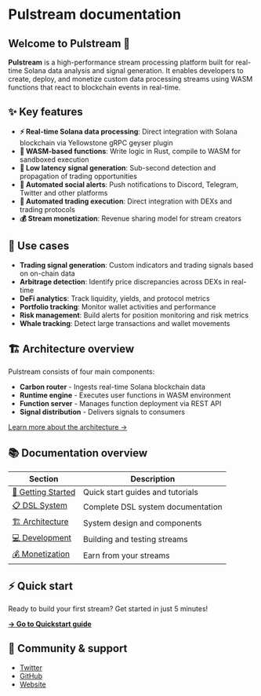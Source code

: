 # Pulstream documentation

## Welcome to Pulstream 🚀

**Pulstream** is a high-performance stream processing platform built for real-time Solana data analysis and signal generation. It enables developers to create, deploy, and monetize custom data processing streams using WASM functions that react to blockchain events in real-time.

## ✨ Key features

- **⚡ Real-time Solana data processing**: Direct integration with Solana blockchain via Yellowstone gRPC geyser plugin
- **🔧 WASM-based functions**: Write logic in Rust, compile to WASM for sandboxed execution
- **📡 Low latency signal generation**: Sub-second detection and propagation of trading opportunities
- **📱 Automated social alerts**: Push notifications to Discord, Telegram, Twitter and other platforms
- **🤖 Automated trading execution**: Direct integration with DEXs and trading protocols
- **💰 Stream monetization**: Revenue sharing model for stream creators

## 🎯 Use cases
- **Trading signal generation**: Custom indicators and trading signals based on on-chain data
- **Arbitrage detection**: Identify price discrepancies across DEXs in real-time
- **DeFi analytics**: Track liquidity, yields, and protocol metrics
- **Portfolio tracking**: Monitor wallet activities and performance
- **Risk management**: Build alerts for position monitoring and risk metrics
- **Whale tracking**: Detect large transactions and wallet movements

## 🏗️ Architecture overview

Pulstream consists of four main components:

* **Carbon router** - Ingests real-time Solana blockchain data
* **Runtime engine** - Executes user functions in WASM environment  
* **Function server** - Manages function deployment via REST API
* **Signal distribution** - Delivers signals to consumers

[Learn more about the architecture →](./architecture/overview.md)

## 📚 Documentation overview

| Section | Description |
|---------|-------------|
| [🚀 Getting Started](./getting-started/quickstart.md) | Quick start guides and tutorials |
| [📋 DSL System](./dsl-system/structure.md) | Complete DSL system documentation |
| [🏗️ Architecture](./architecture/overview.md) | System design and components |
| [💻 Development](development/README.md) | Building and testing streams |
| [💰 Monetization](monetization/README.md) | Earn from your streams |

## ⚡ Quick start

Ready to build your first stream? Get started in just 5 minutes!

[**→ Go to Quickstart guide**](getting-started/quickstart.md)

## 🤝 Community & support

- [Twitter](https://x.com/pulstream_so)
- [GitHub](https://github.com/pulstream)
- [Website](https://pulstream.so)